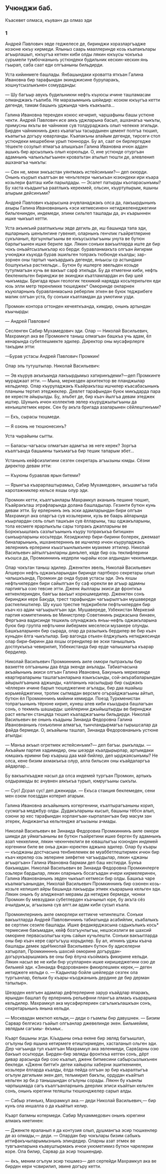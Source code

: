 ## Учюнджи баб.
Къасевет олмаса, къуванч да олмаз эди

### 1

Андрей Павлович эвде геджелесе де, биринджи хоразларгъадже козюне юкъу кирмеди.
Ялыныз саарь мааллеринде козь къапакълары агъырлашып, юкъугъа кеткен киби олды лякин юкъусы чокъкъа сурьмели тумбочканынъ устюндеки будильник кескин-кескин янь гъырап, саба саат еди олгъаныны бильдирди.

Уста кийинмеге башлады.
Янбашындаки кроватта яткъан Галина Ивановна бир тарафындан экинджисине буруларакъ, хошнутсызлыкънен сомурданды:

— Шу багъыр авукъ будильникни нефть къуюсы ичине ташламасам олманджакъ гъалиба.
Не маразымнынъ шейидир: козюм юкъугъа кетти дегенде, тамам башынъ уджында чанъ къакъыла...

Галина Ивановна теренден кокюс кечирип, чаршафыны башы устюне чекти.
Андрей Павлович исе аякъ уджларына басып, ашханагьа чыкъты, примусны якъты ве чайникке сув толдураджакъ олып челекке эгильди.
Бирден чайникнинъ джез къапагъы тасырдынен цемент полгъа тюшип, къапыгъа догъру юварланды.
Къапакъны алайым дегенде, тирсеги стол устюндеки мешребени урып тюннордн.
Бу ал, саат он бирлергедже тёшекте созулып ятмагъа алышкъан Галина Ивановна ичюн адден ашыкъ бир арсызлыкъ олып корюльди.
О, ине устюнде отургъан адамнынъ чалыкълыгъынен кроватьтан атылып тюшти де, алевленип ашханагъа чыкъты:

— Сен не, мени энкъастан уянтмакъ истейсинъми?— деп окюрди.
Онынъ къурып къалгъан ве ченъгелери чыкъкъан юзюндеки ири къара козьлери фалташ киби парылдады.
— Эсалет патырды къопарасынъмы?
Бу хаста къадынгъа раатлыкъ керекмей, ольсин, къуртулырым, яшыны алырым дейсинъми?

Андрей Павлович къарысына ачувланаджакъ олса да, лакъырдынынъ ахыры Галина Ивановнанынъ «эси кетмесинен» нетиджеленеджегини бильгенинден, индемеди, элини сильтеп ташлады да, ач къарыннен ишке чыкъып кетти.

Уста акъикъий раатлыкъны эвде дегиль де, иш башында тапа эди, яшларнынъ шенълнгине гувенип, оларнынъ генчлик гъайретлерине сукъланып, ёргъунлыгъыны ве юкъусызлыгъыны унута ве бутюн барлыгъынен ишке бериле эди.
Лякин сонъки вакъытларда иште де бир чокъ онъайтсызлыкълар юз берди: буравланмакъта олгъан йигирми учюнджи къуюда бурав эшильген топракъ тюбюнде къалды; зар-зорнен оны тартып чыкъардыкъ дегенде, янъысы ср астындаки бошлукъкъа расткельди...
Бутюн бу ишлерге эвельден козьде тутулмагъан кучь ве вакъыт сарф этильди.
Бу да етмегени киби, нефть бекленильген биринджи ве экинджи къатламлардан ич бир шей чыкъмады.
Бригада ярын геологик техникий нарядда косьтерильген еди юзь элли метр теренликке тюшеджек^
Омюринде онларнен къуюларнынъ буравланмасына реберлик эткен ве буюк теджрибеге малик олгъан уста, бу сонъки къатламдан да умютини узди.

Промкин контора огтонден кечеяткъанда, кимдир, онынъ артындан къычырды:

— Андрей Павлович!

Сесленген Сабир Мухамедович эди.
Олар — Николай Васильевич, Махрамкул ака ве Промкинге таныш олмагъан башкъа учь адам, ёл кенарында субетлешмекте эдилер.
Директор оны мусафирлерге такъдим этти:

—Бурав устасы Андрей Павлович Промкин!

Олар эль тутуштылар.
Николай Васильевич:

— Эв къурув акъкъында лакъырдымыз хатиринъдеми?—деп Промкинге мураджаат этти.
— Мына, меркезден архитектор ве планджылар кельдилер.
Олар къуруладжакъ Къайракъташ ишчилер къасабасынынъ планыны тертип этеджеклер.
Девлет тарафындан буюк микъдарда пара ве кересте айырылды.
Бу, эльбет де, бир къач йылгъа девам этеджек иштир.
Шунынъ ичюн коллектив эвлер къуруджылыгъыны да кенъишлетмек керек.
Сен бу акъта бригада азаларынен сёйлештинъми?

— Екъ, сырасы тюшмеди.

— Я озюнь не тюшюнесинъ?

Уста чырайыны сытты.

— Баласы-чагъасы олмагъан адамгъа эв неге керек?
Зоргъа къалгъанда башымны тыкъмагъа бир тешик тапарым эбет...

Устанынъ кейфсизлигини сезген секретарь агъызыны юмды.
Сёзни директор девам этти:

— Къуюны буравлав ярын битеми?

— Ярынгъа къарарлаштырамыз, Сабир Мухамедович, акъшамгъа таба каротажниклер кельсе яхшы олур эди.

Промкин кетти, къалгъанлары Махрамкул аканынъ пешине тюшип, Къайракъташ этрафларында долана башладылар.
Гезинти бутюн кунь девам этти.
Бу ерлернинъ энъ эски адамларындан бири олгъан Махрамкул ака оларгъа сув козьлерини, кузь ве баарь айларында къырлардан сель олып ташкъан сув ёлларыны, таш оджакъларыны, тола кесмеге ярарлыкълы сары топракъ джапларыны ве Борюкъышлакъ сазлыгъынынъ къуру топракъкъа битишкен сынъырларыны косьтерди.
Кезиджилер бири-бирини болерек, джемаат биналарынынъ, ишханелернннъ ве ишчилер ичюн къуруладжакъ эвлернииъ ерлерини къызгъынлыкънен муакеме эттилер.
Николай Васильевич айтылгъанларны динълеп, кяде бир озь теклифлерини къошса да, Промкиннинъ кедерли чырайы кози алдындан чекильмеди.

Олар чокътан таныш эдилер.
Дженктен эвель, Николай Васильевич Апшерон нефть оджакъларындан биринде партбюро секретары олып чалышкъанда, Промкин де онда бурав устасы эди.
Энъ яхшы нефтьчилерден бири сайылгъан бу саф юрекли ве агъыр адамны партиягъа озю тевсие этти.
Дженк йыллары экиси де фронткъа кеткенлеринден, баягъы вакъыт корюшмедилер.
Дженктен сонъ биринджи кере Бакуда, трест тарафындан чагъырылгъан мушавереде расткелиштилер.
Шу кушо трестке теджрибели пефтьчилерден бир къач юз адам чагъырылгъан эди.
Мушавереде, Узбекистан Меркезий партия комитетининъ ве Министрлер Советининъ риджасына бинаен, Фергъана вадисинде тешкиль олунаджакъ янъы-нефть оджакъларына буюк бир группа нефтьчини йибермек меселеси музакере олунды.
Башкъаларынен бир сырада, олар да разылыкъ бердилер ве бир къач куньден ёлга чыкътылар.
Бир вагонда отькен ёлджулыкъ нетиджесинде олар бири-биринн даа яхшы огрендилер ве эски танышлыкъ достлукъкъа чевирилип, Узбекистанда бир ерде чалышмагъа къарар бердилер.

Николай Васильевич Промкиннинъ аиле омюри пытракълы бир вазиетте олгъаныны даа ёлда экенде анълады.
Табиатчасына акъайынынъ акиси олгъан Галина Ивановна, Бакунынъ меркезинде квартираларыны ташлагъанларына языкъсынды, сой-акърабаларындан айырылгъанына аджынды, «алланынъ насылыдыр бир сыджакъ чёллери» ичине барып тюшеджегине агълады, бир даа яшайыш корьмейджегини, тропик сытмадан версмге огърайджагъыны айтып, бутюн ёл Промкиннинъ мийини кемирди.
Поезд Туркменистан топрагъынынъ тёрюне кирип, кунеш алев киби къыздыра башлагъан сонъ, о текмиль шашырды: шейлерини джыйыштырды ве бирннджи раст кельген станцяда тюшип къаладжагъыны бильдирди.
Николай Васильевич ве онынъ къадыны Зинаида Федоровна Галина Ивановнанынъ гонъюлини алмагъа, тынчландырмагъа гырышсалар да файда бермеди.
О, акъайыны ташлап, Зинаида Федоровнанынъ устюне атылды:

— Манъа акъыл огретмек истейсинъми?— деп багъы.
рыкълады.
— Акъайым партия хадимидир, оны шеэрде къалдырырлар, артымдаки юмшакъ еримни бир къарыш даа май бийлер, деп ырджаясынъмы?
Не олса, кене бизим ахмакъкъа олур, алла бильсин оны къайдаларгъа айдарлар...

Бу вакъыткъадже насыл да олса индемей тургъан Промкин, артыкъ олдырамады вс ачувнен аякъкъа турып, юмругъыны сыкъты.

— Сус!
Дсрал сус!
деп джекирди.
— Екъса стаиция беклемеден, сени мен озюм поезддан котерип атарым.

Галина Ивановна акъайынынъ когергенини, къалтырагъаныны корип, сусмагъа меджбур олды.
Дудакъларыны кысып, башыны тёбсн алып, озюни эр кес тарафындан хорлангъаи-хырпалангъан бир масум зан этерек, Андижангъа кельгендже агъызыны ачмады.

Николай Васильевич ве Зинаида Федоровиа Промкиннинъ аиле омюри шимди де уймагъаныны ве бутюн гъайретини ишке берген бу адамнынъ азап чеккелини, лякин чекннчеклиги ве ювашлыгъы юзюнден индемей юргенини биле ве онъа джан-юректен аджына эдилер.
Олар бу къары — къоджаны достчасына тенбиелемек ве муаббетлештирмек ичюн бир къач керелер озь эвлерине зияфетке чагъырдылар, лякин «джаны агъыргъан» Галина Ивановна бармам деп баш кестирди.
Бунъа бакъмадан.
Николай Васильевич ве Зинаида Федоровна Промкинлерге озьлери бардылар, лякин оларнынъ босагъадан ичери кирмелеринен, Галина Ивановнанынъ эвден чыкъып кетмеси бир олды.
Башкъа чаре къалмагъанындан, Николай Васильевич Промкиннинъ бир озюнен козь-козьге келишип айры башында лакъырды этмек къарарына кельген эди.
Лякин онынъ бу алидженап мерамы да нетидже бермеди, чюнки Промкин бу мевзудаки субетлерден къачынып юре, бу акъта сёз ачылдым,ы, агъызына сув алгт.аи адам киби сусып къала.

Промкинлернинъ аиле омюрлери кеттикче четинлешти.
Сонъки вакъытларда Андрей Павловичнинъ табиатында асабийлик, къабалыкъ ве сертлик сезиле башлады.
Ишке федакярджасына садыкълыкъ кось* термесине бакъмадан, кейф бозгъунлыгъы, нешэсизлиги ве шахсий омюрине первасызлыгъы кунь сайын кучьлешти.
Сонъки вакъытларда оны бир къач кере саргъгъуш корьдилер.
Бу ал, ипнинъ уджы къача башлады демек эдиНиколай Васильевич бутюн бу адиселерни хатырлап, Промкиннннъ шахсий омюрине догърудан-догърукъарышмакъ ве оны бир ёлуна къоймакъ фикирине кельди.
Лякин насыл ве не киби бнр усулларнен ишке киришеджегини озю де бильмей эди.
«Зинаида Федоровнанен фикирлешмек керек,— деген иетиджеге кельди о.
— Кадынлар бойле шейлерде сезгек ола тургъанлар, бельки бу къары-къоджанынъ дердине де бир дерман тапылыр».

Шеэрден келгъен адамлар дефтерлерине зарур къайдлар япаракъ, ярындан башлап бу ерлернинъ рельефнни плангъа алмакъ къарарына кельдилер.
Махрамкул ака мусафирлериен сагълыкълашкъан сонъ, секретарьнынъ янына кельди.

— Москвадан мектюп кельди,— деди о гъамлы бнр давушнен.
— Бизим Сарвар белгисиз гъайып олгъанлар джевелинде экен.
Бильмейим, эвлядым сагъмы- ёкъмьк..

Къарт башыны эгди.
К/ьадыны онъа екяне бир эвляд багъышлап, огълуны бир яшына кетирмеге етиштирмеден, хасталанып ольген эди.
Дер чагъында тул къалгъан Махрамкул ака эвленмеди, Сарв(арны озю бакъып осьтюрди.
Бирден-бир эвляды фронткъа кетген сонъ, дёрт дивар арасында бир озю къалып, дженк битмесини сабырсызлыкънен бекледи.
«Дженк битти!» дегеи хайырлы хаберни эшиткенинен, козьлери ёлларда къалды, ёлда пейда олгъан эр бир къаралтыгъа огълум дегильми экен деп, тельмирип бакъты, ордудан къайтып кельген эр би.р танышындан огълуны сорады.
Лякнн бу къанлы чарпышмада сагъ къалгъанларнынъ деерлик эписи къайтын кельген сонъ, онынъ юрегини теляшлы тюшюнджелер сарып алды.

— Сабыр этинъиз, Махрамкул ака.— деди Николай Васильевич,— бир кунъ ола иншалла о да къайтып келир.

Къарт бапмны котермеди.
Сабир Мухаммедович онынъ юрегини алмакъ ниетинен:

— Дженкте яраланып я да контузия олып, душмангъа эсир тюшкенлер де аз олмады,— деди.
— Олардан бир чокълары бизим сабыкъ иттифакъчыларымызнынъ элиндедир.
Оларны азат этмек ве тувгъанларына къавуштырмакъ ичюи укюметимиз бутюн чарелерии коре.
Ола билир, Сарвар да эсир тюшкендир.

— ёкъ, меним огълум эсир тюшмез— деп сертейди Махрамкул ака ве бирден кери чсвирилип, эвине догъру кетти.
